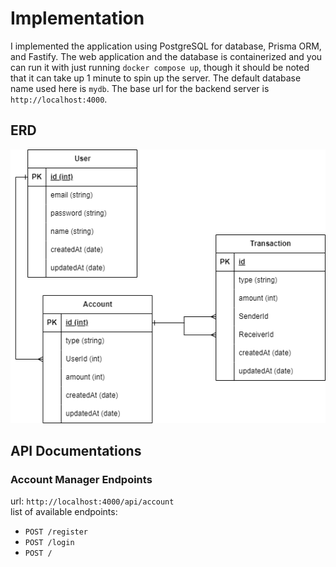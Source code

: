 # Implementation    
I implemented the application using PostgreSQL for database, Prisma ORM, and Fastify. The web application and the database is containerized and you can run it with just running `docker compose up`, though it should be noted that it can take up 1 minute to spin up the server. The default database name used here is `mydb`. The base url for the backend server is `http://localhost:4000`.     

## ERD  
![](be_erd.drawio.png)  
  
## API Documentations  
### Account Manager Endpoints  
url: `http://localhost:4000/api/account`  
list of available endpoints:  
- `POST /register`  
- `POST /login`  
- `POST /`  

